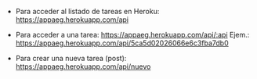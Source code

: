 - Para acceder al listado de tareas en Heroku:
    https://appaeg.herokuapp.com/api

- Para acceder a una tarea:
    https://appaeg.herokuapp.com/api/:api
    Ejem.: https://appaeg.herokuapp.com/api/5ca5d02026066e6c3fba7db0

- Para crear una nueva tarea (post):
    https://appaeg.herokuapp.com/api/nuevo
